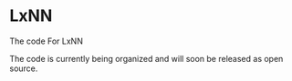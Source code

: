 # LxNN
The code For LxNN


The code is currently being organized and will soon be released as open source.
